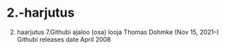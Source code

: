 # 2.-harjutus
2. haarjutus
7.Githubi ajaloo (osa) 
 looja Thomas Dohmke (Nov 15, 2021–)
 Githubi releases date April 2008
 

